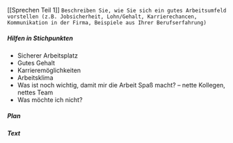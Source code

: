 [[Sprechen Teil 1]]
`Beschreiben Sie, wie Sie sich ein gutes Arbeitsumfeld vorstellen (z.B. Jobsicherheit, Lohn/Gehalt, Karrierechancen, Kommunikation in der Firma, Beispiele aus Ihrer Berufserfahrung)`
##### Hilfen in Stichpunkten
- Sicherer Arbeitsplatz
- Gutes Gehalt
- Karrieremöglichkeiten
- Arbeitsklima
- Was ist noch wichtig, damit mir die Arbeit Spaß macht? – nette Kollegen, nettes Team
- Was möchte ich nicht?
##### Plan
##### Text